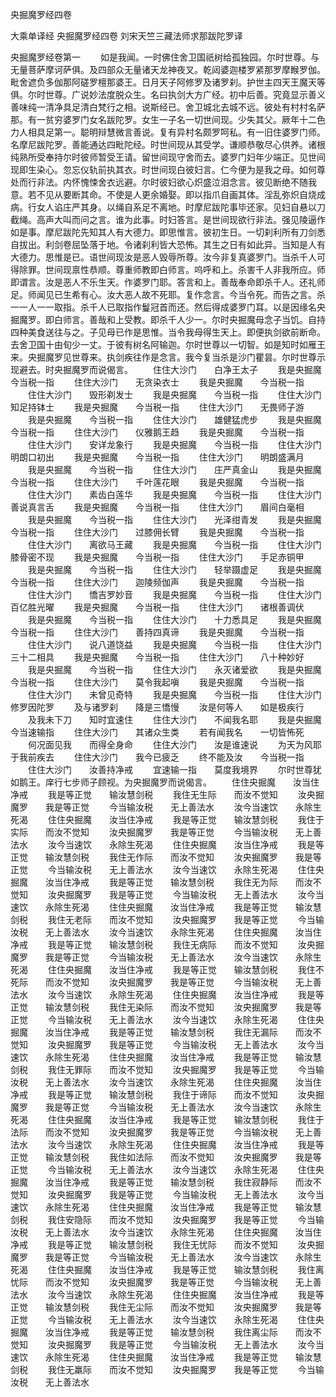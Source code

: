 <!-- { "loadSidebar": true } -->
央掘魔罗经四卷


大乘单译经
央掘魔罗经四卷
刘宋天竺三藏法师求那跋陀罗译



央掘魔罗经卷第一
　　如是我闻。一时佛住舍卫国祇树给孤独园。尔时世尊。与无量菩萨摩诃萨俱。及四部众无量诸天龙神夜叉。乾闼婆迦楼罗紧那罗摩睺罗伽。毗舍遮负多伽那阿磋罗檀那婆王。日月天子阿修罗及诸罗刹。护世主四天王魔天等俱。尔时世尊。广说妙法度脱众生。名曰执剑大方广经。初中后善。究竟显示善义善味纯一清净具足清白梵行之相。说斯经已。舍卫城北去城不远。彼处有村村名萨那。有一贫穷婆罗门女名跋陀罗。女生一子名一切世间现。少失其父。厥年十二色力人相具足第一。聪明辩慧微言善说。复有异村名颇罗呵私。有一旧住婆罗门师。名摩尼跋陀罗。善能通达四毗陀经。时世间现从其受学。谦顺恭敬尽心供养。诸根纯熟所受奉持尔时彼师暂受王请。留世间现守舍而去。婆罗门妇年少端正。见世间现即生染心。忽忘仪轨前执其衣。时世间现白彼妇言。仁今便为是我之母。如何尊处而行非法。内怀愧悚舍衣远避。尔时彼妇欲心炽盛泣泪念言。彼见断绝不随我意。若不见从要断其命。不使是人更余婚娶。即以指爪自画其体。淫乱弥炽自烧成病。行女人谄庄严其身。以绳自系足不离地。时摩尼跋陀事毕还家。见妇自悬以刀截绳。高声大叫而问之言。谁为此事。时妇答言。是世间现欲行非法。强见陵逼作如是事。摩尼跋陀先知其人有大德力。即思惟言。彼初生日。一切刹利所有刀剑悉自拔出。利剑卷屈坠落于地。令诸刹利皆大恐怖。其生之日有如此异。当知是人有大德力。思惟是已。语世间现汝是恶人毁辱所尊。汝今非复真婆罗门。当杀千人可得除罪。世间现禀性恭顺。尊重师教即白师言。呜呼和上。杀害千人非我所应。师即谓言。汝是恶人不乐生天。作婆罗门耶。答言和上。善哉奉命即杀千人。还礼师足。师闻见已生希有心。汝大恶人故不死耶。复作念言。今当令死。而告之言。杀一一人一一取指。杀千人已取指作鬘冠首而还。然后得成婆罗门耳。以是因缘名央掘魔罗。即白师言。善哉和上受教。即杀千人少一。尔时央掘魔母念子当饥。自持四种美食送往与之。子见母已作是思惟。当令我母得生天上。即便执剑欲前断命。去舍卫国十由旬少一丈。于彼有树名阿输迦。尔时世尊以一切智。如是知时如雁王来。央掘魔罗见世尊来。执剑疾往作是念言。我今复当杀是沙门瞿昙。尔时世尊示现避去。时央掘魔罗而说偈言。
　　住住大沙门　　白净王太子
　　我是央掘魔　　今当税一指
　　住住大沙门　　无贪染衣士
　　我是央掘魔　　今当税一指
　　住住大沙门　　毁形剃发士
　　我是央掘魔　　今当税一指
　　住住大沙门　　知足持钵士
　　我是央掘魔　　今当税一指
　　住住大沙门　　无畏师子游
　　我是央掘魔　　今当税一指
　　住住大沙门　　雄健猛虎步
　　我是央掘魔　　今当税一指
　　住住大沙门　　仪雅鹅王趋
　　我是央掘魔　　今当税一指
　　住住大沙门　　安详龙象行
　　我是央掘魔　　今当税一指
　　住住大沙门　　明朗口初出
　　我是央掘魔　　今当税一指
　　住住大沙门　　明朗盛满月
　　我是央掘魔　　今当税一指
　　住住大沙门　　庄严真金山
　　我是央掘魔　　今当税一指
　　住住大沙门　　千叶莲花眼
　　我是央掘魔　　今当税一指
　　住住大沙门　　素齿白莲华
　　我是央掘魔　　今当税一指
　　住住大沙门　　善说真言舌
　　我是央掘魔　　今当税一指
　　住住大沙门　　眉间白毫相
　　我是央掘魔　　今当税一指
　　住住大沙门　　光泽绀青发
　　我是央掘魔　　今当税一指
　　住住大沙门　　过膝佣长臂
　　我是央掘魔　　今当税一指
　　住住大沙门　　离欲马王藏
　　我是央掘魔　　今当税一指
　　住住大沙门　　膝骨密不现
　　我是央掘魔　　今当税一指
　　住住大沙门　　手足赤铜甲
　　我是央掘魔　　今当税一指
　　住住大沙门　　轻举蹑虚足
　　我是央掘魔　　今当税一指
　　住住大沙门　　迦陵频伽声
　　我是央掘魔　　今当税一指
　　住住大沙门　　憍吉罗妙音
　　我是央掘魔　　今当税一指
　　住住大沙门　　百亿胜光曜
　　我是央掘魔　　今当税一指
　　住住大沙门　　诸根善调伏
　　我是央掘魔　　今当税一指
　　住住大沙门　　十力悉具足
　　我是央掘魔　　今当税一指
　　住住大沙门　　善持四真谛
　　我是央掘魔　　今当税一指
　　住住大沙门　　说八道饶益
　　我是央掘魔　　今当税一指
　　住住大沙门　　三十二相具
　　我是央掘魔　　今当税一指
　　住住大沙门　　八十种妙好
　　我是央掘魔　　今当税一指
　　住住大沙门　　永灭诸爱欲
　　我是央掘魔　　今当税一指
　　住住大沙门　　莫令我起嗔
　　我是央掘魔　　今当税一指
　　住住大沙门　　未曾见奇特
　　我是央掘魔　　今当税一指
　　住住大沙门　　修罗因陀罗
　　及与诸罗刹　　降是三憍慢
　　汝是何等人　　如是极疾行
　　及我未下刀　　知时宜速住
　　住住大沙门　　不闻我名耶
　　我是央掘魔　　今当速输指
　　住住大沙门　　其诸众生类
　　若有闻我名　　一切皆怖死
　　何况面见我　　而得全身命
　　住住大沙门　　汝是谁速说
　　为天为风耶　　于我前疾去
　　住住大沙门　　我今已疲乏
　　终不能及汝　　今当税一指
　　住住大沙门　　汝善持净戒
　　宜速输一指　　莫度我境界
　　尔时世尊犹如鹅王。庠行七步师子顾视。为央掘魔罗而说偈言。
　　住住央掘魔　　汝当住净戒
　　我是等正觉　　输汝慧剑税
　　我住无生际　　而汝不觉知
　　汝央掘魔罗　　我是等正觉
　　今当输汝税　　无上善法水
　　汝今当速饮　　永除生死渴
　　住住央掘魔　　汝当住净戒
　　我是等正觉　　输汝慧剑税
　　我住于实际　　而汝不觉知
　　汝央掘魔罗　　我是等正觉
　　今当输汝税　　无上善法水
　　汝今当速饮　　永除生死渴
　　住住央掘魔　　汝当住净戒
　　我是等正觉　　输汝慧剑税
　　我住无作际　　而汝不觉知
　　汝央掘魔罗　　我是等正觉
　　今当输汝税　　无上善法水
　　汝今当速饮　　永除生死渴
　　住住央掘魔　　汝当住净戒
　　我是等正觉　　输汝慧剑税
　　我住无为际　　而汝不觉知
　　汝央掘魔罗　　我是等正觉
　　今当输汝税　　无上善法水
　　汝今当速饮　　永除生死渴
　　住住央掘魔　　汝当住净戒
　　我是等正觉　　输汝慧剑税
　　我住无老际　　而汝不觉知
　　汝央掘魔罗　　我是等正觉
　　今当输汝税　　无上善法水
　　汝今当速饮　　永除生死渴
　　住住央掘魔　　汝当住净戒
　　我是等正觉　　输汝慧剑税
　　我住无病际　　而汝不觉知
　　汝央掘魔罗　　我是等正觉
　　今当输汝税　　无上善法水
　　汝今当速饮　　永除生死渴
　　住住央掘魔　　汝当住净戒
　　我是等正觉　　输汝慧剑税
　　我住不死际　　而汝不觉知
　　汝央掘魔罗　　我是等正觉
　　今当输汝税　　无上善法水
　　汝今当速饮　　永除生死渴
　　住住央掘魔　　汝当住净戒
　　我是等正觉　　输汝慧剑税
　　我住无染际　　而汝不觉知
　　汝央掘魔罗　　我是等正觉
　　今当输汝税　　无上善法水
　　汝今当速饮　　永除生死渴
　　住住央掘魔　　汝当住净戒
　　我是等正觉　　输汝慧剑税
　　我住无漏际　　而汝不觉知
　　汝央掘魔罗　　我是等正觉
　　今当输汝税　　无上善法水
　　汝今当速饮　　永除生死渴
　　住住央掘魔　　汝当住净戒
　　我是等正觉　　输汝慧剑税
　　我住无罪际　　而汝不觉知
　　汝央掘魔罗　　我是等正觉
　　今当输汝税　　无上善法水
　　汝今当速饮　　永除生死渴
　　住住央掘魔　　汝当住净戒
　　我是等正觉　　输汝慧剑税
　　我住于谛际　　而汝不觉知
　　汝央掘魔罗　　我是等正觉
　　今当输汝税　　无上善法水
　　汝今当速饮　　永除生死渴
　　住住央掘魔　　汝当住净戒
　　我是等正觉　　输汝慧剑税
　　我住于法际　　而汝不觉知
　　汝央掘魔罗　　我是等正觉
　　今当输汝税　　无上善法水
　　汝今当速饮　　永除生死渴
　　住住央掘魔　　汝当住净戒
　　我是等正觉　　输汝慧剑税
　　我住如法际　　而汝不觉知
　　汝央掘魔罗　　我是等正觉
　　今当输汝税　　无上善法水
　　汝今当速饮　　永除生死渴
　　住住央掘魔　　汝当住净戒
　　我是等正觉　　输汝慧剑税
　　我住寂静际　　而汝不觉知
　　汝央掘魔罗　　我是等正觉
　　今当输汝税　　无上善法水
　　汝今当速饮　　永除生死渴
　　住住央掘魔　　汝当住净戒
　　我是等正觉　　输汝慧剑税
　　我住安隐际　　而汝不觉知
　　汝央掘魔罗　　我是等正觉
　　今当输汝税　　无上善法水
　　汝今当速饮　　永除生死渴
　　住住央掘魔　　汝当住净戒
　　我是等正觉　　输汝慧剑税
　　我住无忧际　　而汝不觉知
　　汝央掘魔罗　　我是等正觉
　　今当输汝税　　无上善法水
　　汝今当速饮　　永除生死渴
　　住住央掘魔　　汝当住净戒
　　我是等正觉　　输汝慧剑税
　　我住离忧际　　而汝不觉知
　　汝央掘魔罗　　我是等正觉
　　今当输汝税　　无上善法水
　　汝今当速饮　　永除生死渴
　　住住央掘魔　　汝当住净戒
　　我是等正觉　　输汝慧剑税
　　我住无尘际　　而汝不觉知
　　汝央掘魔罗　　我是等正觉
　　今当输汝税　　无上善法水
　　汝今当速饮　　永除生死渴
　　住住央掘魔　　汝当住净戒
　　我是等正觉　　输汝慧剑税
　　我住离尘际　　而汝不觉知
　　汝央掘魔罗　　我是等正觉
　　今当输汝税　　无上善法水
　　汝今当速饮　　永除生死渴
　　住住央掘魔　　汝当住净戒
　　我是等正觉　　输汝慧剑税
　　我住无羸际　　而汝不觉知
　　汝央掘魔罗　　我是等正觉
　　今当输汝税　　无上善法水
